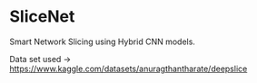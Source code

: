 # SliceNet
Smart Network Slicing using Hybrid CNN models.

Data set used -> https://www.kaggle.com/datasets/anuragthantharate/deepslice
